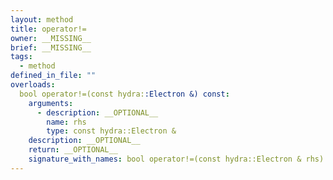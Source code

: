 ```yaml
---
layout: method
title: operator!=
owner: __MISSING__
brief: __MISSING__
tags:
  - method
defined_in_file: ""
overloads:
  bool operator!=(const hydra::Electron &) const:
    arguments:
      - description: __OPTIONAL__
        name: rhs
        type: const hydra::Electron &
    description: __OPTIONAL__
    return: __OPTIONAL__
    signature_with_names: bool operator!=(const hydra::Electron & rhs) const
---
```

